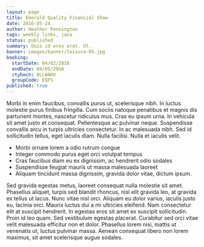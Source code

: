 ```yaml
---
layout: page
title: Emerald Quality Financial Show
date: 2016-05-24
author: Heather Pennington
tags: weekly links, java
status: published
summary: Duis id eros erat. Ut.
banner: images/banner/leisure-05.jpg
booking:
  startDate: 04/02/2016
  endDate: 04/05/2016
  ctyhocn: BLLWAHX
  groupCode: EQFS
published: true
---
```

Morbi in enim faucibus, convallis purus ut, scelerisque nibh. In luctus molestie purus finibus fringilla. Cum sociis natoque penatibus et magnis dis parturient montes, nascetur ridiculus mus. Cras eu ipsum urna. In vehicula sit amet justo et consequat. Pellentesque ac pulvinar neque. Suspendisse convallis arcu in turpis ultricies consectetur. In ac malesuada nibh. Sed id sollicitudin tellus, eget iaculis diam. Nulla facilisi. Nulla et iaculis velit.

* Morbi ornare lorem a odio rutrum congue
* Integer commodo purus eget orci volutpat tempus
* Cras faucibus diam eu ex dignissim, ac hendrerit odio sodales
* Suspendisse feugiat mauris ut massa malesuada laoreet
* Aliquam tincidunt massa dignissim, gravida dolor vitae, dictum ipsum.

Sed gravida egestas metus, laoreet consequat nulla molestie sit amet. Phasellus aliquet, turpis sed blandit rhoncus, nisl elit gravida leo, at gravida ex tellus ut lacus. Nunc vitae nisl orci. Aliquam eu dolor varius, iaculis justo eu, lacinia orci. Mauris luctus dui a mi ultricies eleifend. Nam consectetur elit at suscipit hendrerit. In egestas eros sit amet ex suscipit sollicitudin. Proin id leo quam. Sed vestibulum egestas placerat. Curabitur sed orci vitae velit malesuada efficitur non et dolor. Phasellus lorem nisi, mattis ut venenatis ut, luctus pulvinar massa. Aenean consequat libero non lorem maximus, sit amet scelerisque augue sodales.
